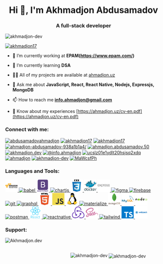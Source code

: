 <h1 align="center">Hi 👋, I'm Akhmadjon Abdusamadov</h1>
<h3 align="center">A full-stack developer </h3>

<p align="left"> <img src="https://komarev.com/ghpvc/?username=akhmadjon-dev&label=Profile%20views&color=0e75b6&style=flat" alt="akhmadjon-dev" /> </p>

<p align="left"> <a href="https://twitter.com/akhmadjon17" target="blank"><img src="https://img.shields.io/twitter/follow/akhmadjon17?logo=twitter&style=for-the-badge" alt="akhmadjon17" /></a> </p>

- 🔭 I’m currently working at **EPAM(https://www.epam.com/)**
 
- 🌱 I’m currently learning **DSA**

- 👨‍💻 All of my projects are available at [ahmadjon.uz](https://ahmadjon.uz)

- 💬 Ask me about **JavaScript, React, React Native, Nodejs, Expressjs, MongoDB**

- 📫 How to reach me **info.ahmadjon@gmail.com**

- 📄 Know about my experiences [https://ahmadjon.uz/cv-en.pdf](https://ahmadjon.uz/cv-en.pdf)

<h3 align="left">Connect with me:</h3>
<p align="left">
<a href="https://codepen.io/abdusamadovahmadjon" target="blank"><img align="center" src="https://cdn.jsdelivr.net/npm/simple-icons@3.0.1/icons/codepen.svg" alt="abdusamadovahmadjon" height="30" width="40" /></a>
<a href="https://dev.to/akhmadjon17" target="blank"><img align="center" src="https://cdn.jsdelivr.net/npm/simple-icons@3.0.1/icons/dev-dot-to.svg" alt="akhmadjon17" height="30" width="40" /></a>
<a href="https://twitter.com/akhmadjon17" target="blank"><img align="center" src="https://cdn.jsdelivr.net/npm/simple-icons@3.0.1/icons/twitter.svg" alt="akhmadjon17" height="30" width="40" /></a>
<a href="https://linkedin.com/in/ahmadjon-abdusamadov-938a1b1a4/" target="blank"><img align="center" src="https://cdn.jsdelivr.net/npm/simple-icons@3.0.1/icons/linkedin.svg" alt="ahmadjon-abdusamadov-938a1b1a4/" height="30" width="40" /></a>
<a href="https://fb.com/ahmadjon.abdusamadov.50" target="blank"><img align="center" src="https://cdn.jsdelivr.net/npm/simple-icons@3.0.1/icons/facebook.svg" alt="ahmadjon.abdusamadov.50" height="30" width="40" /></a>
<a href="https://instagram.com/akhmadjon.dev" target="blank"><img align="center" src="https://cdn.jsdelivr.net/npm/simple-icons@3.0.1/icons/instagram.svg" alt="akhmadjon.dev" height="30" width="40" /></a>
<a href="https://medium.com/@info.ahmadjon" target="blank"><img align="center" src="https://cdn.jsdelivr.net/npm/simple-icons@3.0.1/icons/medium.svg" alt="@info.ahmadjon" height="30" width="40" /></a>
<a href="https://www.youtube.com/c/ucslz01e1ydlt20hsjsq2xdq" target="blank"><img align="center" src="https://cdn.jsdelivr.net/npm/simple-icons@3.0.1/icons/youtube.svg" alt="ucslz01e1ydlt20hsjsq2xdq" height="30" width="40" /></a>
<a href="https://www.leetcode.com/ahmadjon" target="blank"><img align="center" src="https://cdn.jsdelivr.net/npm/simple-icons@3.0.1/icons/leetcode.svg" alt="ahmadjon" height="30" width="40" /></a>
<a href="https://www.topcoder.com/members/akhmadjon-dev" target="blank"><img align="center" src="https://cdn.jsdelivr.net/npm/simple-icons@3.0.1/icons/topcoder.svg" alt="akhmadjon-dev" height="30" width="40" /></a>
<a href="https://discord.gg/MaWcsfPh" target="blank"><img align="center" src="https://cdn.jsdelivr.net/npm/simple-icons@3.0.1/icons/discord.svg" alt="MaWcsfPh" height="30" width="40" /></a>
</p>

<h3 align="left">Languages and Tools:</h3>
<p align="left"> <a href="https://aws.amazon.com" target="_blank"> <img src="https://raw.githubusercontent.com/devicons/devicon/master/icons/amazonwebservices/amazonwebservices-original-wordmark.svg" alt="aws" width="40" height="40"/> </a> <a href="https://babeljs.io/" target="_blank"> <img src="https://www.vectorlogo.zone/logos/babeljs/babeljs-icon.svg" alt="babel" width="40" height="40"/> </a> <a href="https://getbootstrap.com" target="_blank"> <img src="https://raw.githubusercontent.com/devicons/devicon/master/icons/bootstrap/bootstrap-plain-wordmark.svg" alt="bootstrap" width="40" height="40"/> </a> <a href="https://www.chartjs.org" target="_blank"> <img src="https://www.chartjs.org/media/logo-title.svg" alt="chartjs" width="40" height="40"/> </a> <a href="https://www.w3schools.com/css/" target="_blank"> <img src="https://raw.githubusercontent.com/devicons/devicon/master/icons/css3/css3-original-wordmark.svg" alt="css3" width="40" height="40"/> </a> <a href="https://www.docker.com/" target="_blank"> <img src="https://raw.githubusercontent.com/devicons/devicon/master/icons/docker/docker-original-wordmark.svg" alt="docker" width="40" height="40"/> </a> <a href="https://expressjs.com" target="_blank"> <img src="https://raw.githubusercontent.com/devicons/devicon/master/icons/express/express-original-wordmark.svg" alt="express" width="40" height="40"/> </a> <a href="https://www.figma.com/" target="_blank"> <img src="https://www.vectorlogo.zone/logos/figma/figma-icon.svg" alt="figma" width="40" height="40"/> </a> <a href="https://firebase.google.com/" target="_blank"> <img src="https://www.vectorlogo.zone/logos/firebase/firebase-icon.svg" alt="firebase" width="40" height="40"/> </a> <a href="https://git-scm.com/" target="_blank"> <img src="https://www.vectorlogo.zone/logos/git-scm/git-scm-icon.svg" alt="git" width="40" height="40"/> </a> <a href="https://graphql.org" target="_blank"> <img src="https://www.vectorlogo.zone/logos/graphql/graphql-icon.svg" alt="graphql" width="40" height="40"/> </a> <a href="https://www.w3.org/html/" target="_blank"> <img src="https://raw.githubusercontent.com/devicons/devicon/master/icons/html5/html5-original-wordmark.svg" alt="html5" width="40" height="40"/> </a> <a href="https://developer.mozilla.org/en-US/docs/Web/JavaScript" target="_blank"> <img src="https://raw.githubusercontent.com/devicons/devicon/master/icons/javascript/javascript-original.svg" alt="javascript" width="40" height="40"/> </a> <a href="https://www.linux.org/" target="_blank"> <img src="https://raw.githubusercontent.com/devicons/devicon/master/icons/linux/linux-original.svg" alt="linux" width="40" height="40"/> </a> <a href="https://materializecss.com/" target="_blank"> <img src="https://raw.githubusercontent.com/prplx/svg-logos/5585531d45d294869c4eaab4d7cf2e9c167710a9/svg/materialize.svg" alt="materialize" width="40" height="40"/> </a> <a href="https://www.mongodb.com/" target="_blank"> <img src="https://raw.githubusercontent.com/devicons/devicon/master/icons/mongodb/mongodb-original-wordmark.svg" alt="mongodb" width="40" height="40"/> </a> <a href="https://www.mysql.com/" target="_blank"> <img src="https://raw.githubusercontent.com/devicons/devicon/master/icons/mysql/mysql-original-wordmark.svg" alt="mysql" width="40" height="40"/> </a> <a href="https://nodejs.org" target="_blank"> <img src="https://raw.githubusercontent.com/devicons/devicon/master/icons/nodejs/nodejs-original-wordmark.svg" alt="nodejs" width="40" height="40"/> </a> <a href="https://postman.com" target="_blank"> <img src="https://www.vectorlogo.zone/logos/getpostman/getpostman-icon.svg" alt="postman" width="40" height="40"/> </a> <a href="https://reactjs.org/" target="_blank"> <img src="https://raw.githubusercontent.com/devicons/devicon/master/icons/react/react-original-wordmark.svg" alt="react" width="40" height="40"/> </a> <a href="https://reactnative.dev/" target="_blank"> <img src="https://reactnative.dev/img/header_logo.svg" alt="reactnative" width="40" height="40"/> </a> <a href="https://redux.js.org" target="_blank"> <img src="https://raw.githubusercontent.com/devicons/devicon/master/icons/redux/redux-original.svg" alt="redux" width="40" height="40"/> </a> <a href="https://sass-lang.com" target="_blank"> <img src="https://raw.githubusercontent.com/devicons/devicon/master/icons/sass/sass-original.svg" alt="sass" width="40" height="40"/> </a> <a href="https://tailwindcss.com/" target="_blank"> <img src="https://www.vectorlogo.zone/logos/tailwindcss/tailwindcss-icon.svg" alt="tailwind" width="40" height="40"/> </a> <a href="https://www.typescriptlang.org/" target="_blank"> <img src="https://raw.githubusercontent.com/devicons/devicon/master/icons/typescript/typescript-original.svg" alt="typescript" width="40" height="40"/> </a> <a href="https://webpack.js.org" target="_blank"> <img src="https://raw.githubusercontent.com/devicons/devicon/d00d0969292a6569d45b06d3f350f463a0107b0d/icons/webpack/webpack-original-wordmark.svg" alt="webpack" width="40" height="40"/> </a> </p>

<h3 align="left">Support:</h3>
<p><a href="https://www.buymeacoffee.com/Akhmadjon.dev"> <img align="left" src="https://cdn.buymeacoffee.com/buttons/v2/default-yellow.png" height="50" width="210" alt="Akhmadjon.dev" /></a></p><br><br>

<p><img align="left" src="https://github-readme-stats.vercel.app/api/top-langs?username=akhmadjon-dev&show_icons=true&locale=en&layout=compact" alt="akhmadjon-dev" /></p>



<p>&nbsp;<img align="center" src="https://github-readme-stats.vercel.app/api?username=akhmadjon-dev&show_icons=true&locale=en" alt="akhmadjon-dev" /></p>
